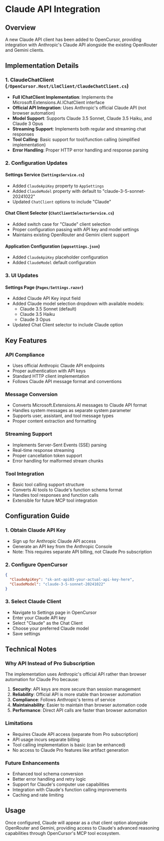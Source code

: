 # Claude API Integration

## Overview
A new Claude API client has been added to OpenCursor, providing integration with Anthropic's Claude API alongside the existing OpenRouter and Gemini clients.

## Implementation Details

### 1. ClaudeChatClient (`/OpenCursor.Host/LlmClient/ClaudeChatClient.cs`)
- **Full IChatClient Implementation**: Implements the Microsoft.Extensions.AI.IChatClient interface
- **Official API Integration**: Uses Anthropic's official Claude API (not browser automation)
- **Model Support**: Supports Claude 3.5 Sonnet, Claude 3.5 Haiku, and Claude 3 Opus
- **Streaming Support**: Implements both regular and streaming chat responses
- **Tool Calling**: Basic support for tool/function calling (simplified implementation)
- **Error Handling**: Proper HTTP error handling and response parsing

### 2. Configuration Updates

#### Settings Service (`SettingsService.cs`)
- Added `ClaudeApiKey` property to `AppSettings`
- Added `ClaudeModel` property with default to "claude-3-5-sonnet-20241022"
- Updated `ChatClient` options to include "Claude"

#### Chat Client Selector (`ChatClientSelectorService.cs`)
- Added switch case for "Claude" client selection
- Proper configuration passing with API key and model settings
- Maintains existing OpenRouter and Gemini client support

#### Application Configuration (`appsettings.json`)
- Added `ClaudeApiKey` placeholder configuration
- Added `ClaudeModel` default configuration

### 3. UI Updates

#### Settings Page (`Pages/Settings.razor`)
- Added Claude API Key input field
- Added Claude model selection dropdown with available models:
  - Claude 3.5 Sonnet (default)
  - Claude 3.5 Haiku
  - Claude 3 Opus
- Updated Chat Client selector to include Claude option

## Key Features

### API Compliance
- Uses official Anthropic Claude API endpoints
- Proper authentication with API keys
- Standard HTTP client implementation
- Follows Claude API message format and conventions

### Message Conversion
- Converts Microsoft.Extensions.AI messages to Claude API format
- Handles system messages as separate system parameter
- Supports user, assistant, and tool message types
- Proper content extraction and formatting

### Streaming Support
- Implements Server-Sent Events (SSE) parsing
- Real-time response streaming
- Proper cancellation token support
- Error handling for malformed stream chunks

### Tool Integration
- Basic tool calling support structure
- Converts AI tools to Claude's function schema format
- Handles tool responses and function calls
- Extensible for future MCP tool integration

## Configuration Guide

### 1. Obtain Claude API Key
- Sign up for Anthropic Claude API access
- Generate an API key from the Anthropic Console
- Note: This requires separate API billing, not Claude Pro subscription

### 2. Configure OpenCursor
```json
{
  "ClaudeApiKey": "sk-ant-api03-your-actual-api-key-here",
  "ClaudeModel": "claude-3-5-sonnet-20241022"
}
```

### 3. Select Claude Client
- Navigate to Settings page in OpenCursor
- Enter your Claude API key
- Select "Claude" as the Chat Client
- Choose your preferred Claude model
- Save settings

## Technical Notes

### Why API Instead of Pro Subscription
The implementation uses Anthropic's official API rather than browser automation for Claude Pro because:

1. **Security**: API keys are more secure than session management
2. **Reliability**: Official API is more stable than browser automation
3. **Compliance**: Follows Anthropic's terms of service
4. **Maintainability**: Easier to maintain than browser automation code
5. **Performance**: Direct API calls are faster than browser automation

### Limitations
- Requires Claude API access (separate from Pro subscription)
- API usage incurs separate billing
- Tool calling implementation is basic (can be enhanced)
- No access to Claude Pro features like artifact generation

### Future Enhancements
- Enhanced tool schema conversion
- Better error handling and retry logic
- Support for Claude's computer use capabilities
- Integration with Claude's function calling improvements
- Caching and rate limiting

## Usage
Once configured, Claude will appear as a chat client option alongside OpenRouter and Gemini, providing access to Claude's advanced reasoning capabilities through OpenCursor's MCP tool ecosystem.